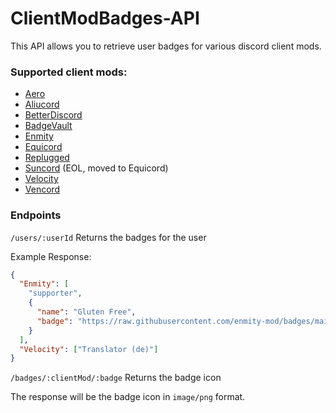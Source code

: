 # ClientModBadges-API

This API allows you to retrieve user badges for various discord client mods.

### Supported client mods:

- [Aero](https://github.com/aero-mod/aero)
- [Aliucord](https://github.com/Aliucord/Aliucord)
- [BetterDiscord](https://github.com/BetterDiscord/BetterDiscord)
- [BadgeVault](https://github.com/WolfPlugs/BadgeVault)
- [Enmity](https://github.com/enmity-mod/enmity)
- [Equicord](https://github.com/Equicord/Equicord)
- [Replugged](https://github.com/replugged-org/replugged)
- [Suncord](https://github.com/verticalsync/Suncord) (EOL, moved to Equicord)
- [Velocity](https://github.com/Velocity-Discord/Velocity)
- [Vencord](https://github.com/Vendicated/Vencord)

### Endpoints

`/users/:userId` Returns the badges for the user

Example Response:

```json
{
  "Enmity": [
    "supporter",
    {
      "name": "Gluten Free",
      "badge": "https://raw.githubusercontent.com/enmity-mod/badges/main/assets/1032777880180113538.png"
    }
  ],
  "Velocity": ["Translator (de)"]
}
```

`/badges/:clientMod/:badge` Returns the badge icon

The response will be the badge icon in `image/png` format.
